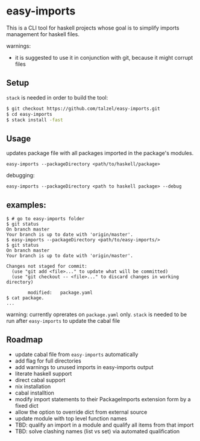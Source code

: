 # easy-imports
This is a CLI tool for haskell projects whose goal is to simplify imports
management for haskell files.

warnings:
- it is suggested to use it in conjunction with git, because it might corrupt files

## Setup

`stack` is needed in order to build the tool:

``` bash
$ git checkout https://github.com/talzel/easy-imports.git
$ cd easy-imports
$ stack install -fast 
```

## Usage

updates package file with all packages imported in the package's modules.

```
easy-imports --packageDirectory <path/to/haskell/package> 
```

debugging:
```
easy-imports --packageDirectory <path to haskell package> --debug 
```


## examples:

```
$ # go to easy-imports folder
$ git status 
On branch master
Your branch is up to date with 'origin/master'.
$ easy-imports --packageDirectory <path/to/easy-imports/>
$ git status
On branch master
Your branch is up to date with 'origin/master'.

Changes not staged for commit:
  (use "git add <file>..." to update what will be committed)
  (use "git checkout -- <file>..." to discard changes in working directory)

        modified:   package.yaml
$ cat package.
...
```

warning: currently oprerates on `package.yaml` only. `stack` is needed to be run after
`easy-imports` to update the cabal file


## Roadmap
- update cabal file from `easy-imports` automatically
- add flag for full directories
- add warnings to unused imports in easy-imports output
- literate haskell support
- direct cabal support
- nix installation
- cabal installtion
- modify import statements to their PackageImports extension form by a fixed dict
- allow the option to override dict from external source
- update module with top level function names
- TBD: qualify an import in a module and qualify all items from that import
- TBD: solve clashing names (list vs set) via automated qualification
 